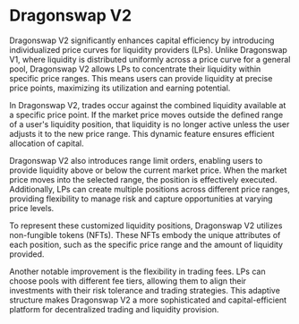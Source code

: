 # Dragonswap V2

Dragonswap V2 significantly enhances capital efficiency by introducing individualized price curves for liquidity providers (LPs). Unlike Dragonswap V1, where liquidity is distributed uniformly across a price curve for a general pool, Dragonswap V2 allows LPs to concentrate their liquidity within specific price ranges. This means users can provide liquidity at precise price points, maximizing its utilization and earning potential.

In Dragonswap V2, trades occur against the combined liquidity available at a specific price point. If the market price moves outside the defined range of a user's liquidity position, that liquidity is no longer active unless the user adjusts it to the new price range. This dynamic feature ensures efficient allocation of capital.

Dragonswap V2 also introduces range limit orders, enabling users to provide liquidity above or below the current market price. When the market price moves into the selected range, the position is effectively executed. Additionally, LPs can create multiple positions across different price ranges, providing flexibility to manage risk and capture opportunities at varying price levels.

To represent these customized liquidity positions, Dragonswap V2 utilizes non-fungible tokens (NFTs). These NFTs embody the unique attributes of each position, such as the specific price range and the amount of liquidity provided. 

Another notable improvement is the flexibility in trading fees. LPs can choose pools with different fee tiers, allowing them to align their investments with their risk tolerance and trading strategies. This adaptive structure makes Dragonswap V2 a more sophisticated and capital-efficient platform for decentralized trading and liquidity provision.